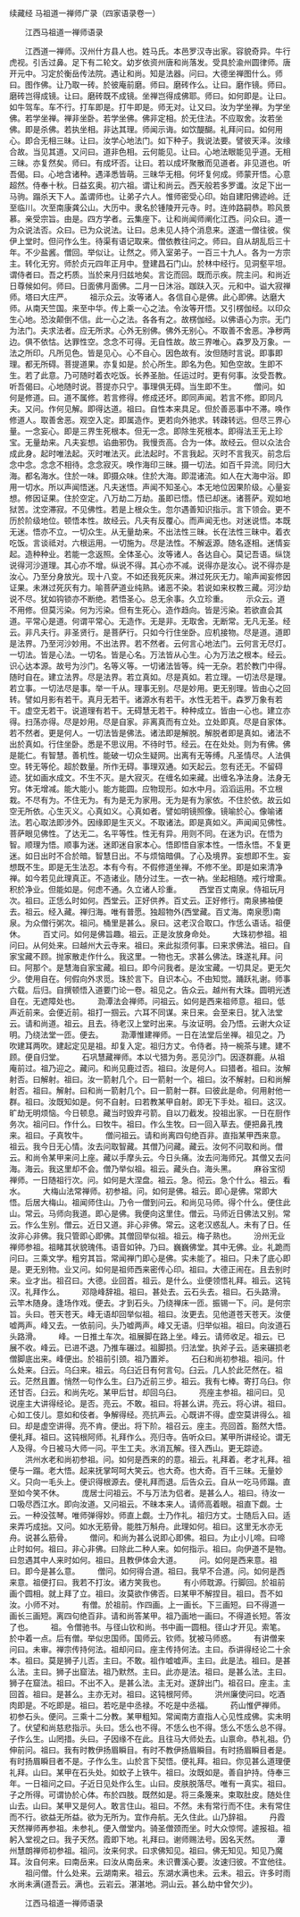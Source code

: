 续藏经   马祖道一禅师广录（四家语录卷一）
　　 

　　江西马祖道一禅师语录

　　江西道一禅师。汉州什方县人也。姓马氏。本邑罗汉寺出家。容貌奇异。牛行虎视。引舌过鼻。足下有二轮文。幼岁依资州唐和尚落发。受具於渝州圆律师。唐开元中。习定於衡岳传法院。遇让和尚。知是法器。问曰。大德坐禅图什么。师曰。图作佛。让乃取一砖。於彼庵前磨。师曰。磨砖作么。让曰。磨作镜。师曰。磨砖岂得成镜。让曰。磨砖既不成镜。坐禅岂得成佛耶。师曰。如何即是。让曰。如牛驾车。车不行。打车即是。打牛即是。师无对。让又曰。汝为学坐禅。为学坐佛。若学坐禅。禅非坐卧。若学坐佛。佛非定相。於无住法。不应取舍。汝若坐佛。即是杀佛。若执坐相。非达其理。师闻示诲。如饮醍醐。礼拜问曰。如何用心。即合无相三昧。让曰。汝学心地法门。如下种子。我说法要。譬彼天泽。汝缘合故。当见其道。又问曰。道非色相。云何能见。让曰。心地法眼能见乎道。无相三昧。亦复然矣。师曰。有成坏否。让曰。若以成坏聚散而见道者。非见道也。听吾偈。曰。心地含诸种。遇泽悉皆萌。三昧华无相。何坏复何成。师蒙开悟。心意超然。侍奉十秋。日益玄奥。初六祖。谓让和尚云。西天般若多罗谶。汝足下出一马驹。蹋杀天下人。盖谓师也。让弟子六人。惟师密受心印。始自建阳佛迹岭。迁至临川。次至南康龚公山。大历中。隶名於锺陵开元寺。时。连帅路嗣恭。聆风景慕。亲受宗旨。由是。四方学者。云集座下。让和尚闻师阐化江西。问众曰。道一为众说法否。众曰。已为众说法。让曰。总未见人持个消息来。遂遣一僧往彼。俟伊上堂时。但问作么生。待渠有语记取来。僧依教往问之。师曰。自从胡乱后三十年。不少盐酱。僧回。举似让。让然之。师入室弟子。一百三十九人。各为一方宗主。转化无穷。师於贞元四年正月中。登建昌石门山。於林中经行。见洞壑平坦。谓侍者曰。吾之朽质。当於来月归兹地矣。言讫而回。既而示疾。院主问。和尚近日尊候如何。师曰。日面佛月面佛。二月一日沐浴。跏趺入灭。元和中。谥大寂禅师。塔曰大庄严。
　　祖示众云。汝等诸人。各信自心是佛。此心即佛。达磨大师。从南天竺国。来至中华。传上乘一心之法。令汝等开悟。又引楞伽经。以印众生心地。恐汝颠倒不信。此一心之法。各各有之。故楞伽经。以佛语心为宗。无门为法门。夫求法者。应无所求。心外无别佛。佛外无别心。不取善不舍恶。净秽两边。俱不依怙。达罪性空。念念不可得。无自性故。故三界唯心。森罗及万象。一法之所印。凡所见色。皆是见心。心不自心。因色故有。汝但随时言说。即事即理。都无所碍。菩提道果。亦复如是。於心所生。即名为色。知色空故。生即不生。若了此意。乃可随时着衣吃饭。长养圣胎。任运过时。更有何事。汝受吾教。听吾偈曰。心地随时说。菩提亦只宁。事理俱无碍。当生即不生。
　　僧问。如何是修道。曰。道不属修。若言修得。修成还坏。即同声闻。若言不修。即同凡夫。又问。作何见解。即得达道。祖曰。自性本来具足。但於善恶事中不滞。唤作修道人。取善舍恶。观空入定。即属造作。更若向外驰求。转疎转远。但尽三界心量。一念妄心。即是三界生死根本。但无一念。即除生死根本。即得法王无上珍宝。无量劫来。凡夫妄想。谄曲邪伪。我慢贡高。合为一体。故经云。但以众法合成此身。起时唯法起。灭时唯法灭。此法起时。不言我起。灭时不言我灭。前念后念中念。念念不相待。念念寂灭。唤作海印三昧。摄一切法。如百千异流。同归大海。都名海水。住於一味。即摄众味。住於大海。即混诸流。如人在大海中浴。即用一切水。所以声闻悟迷。凡夫迷悟。声闻不知圣心。本无地位因果阶级。心量妄想。修因证果。住於空定。八万劫二万劫。虽即已悟。悟已却迷。诸菩萨。观如地狱苦。沈空滞寂。不见佛性。若是上根众生。忽尔遇善知识指示。言下领会。更不历於阶级地位。顿悟本性。故经云。凡夫有反覆心。而声闻无也。对迷说悟。本既无迷。悟亦不立。一切众生。从无量劫来。不出法性三昧。长在法性三昧中。着衣吃饭。言谈祗对。六根运用。一切施为。尽是法性。不解返源。随名逐相。迷情妄起。造种种业。若能一念返照。全体圣心。汝等诸人。各达自心。莫记吾语。纵饶说得河沙道理。其心亦不增。纵说不得。其心亦不减。说得亦是汝心。说不得亦是汝心。乃至分身放光。现十八变。不如还我死灰来。淋过死灰无力。喻声闻妄修因证果。未淋过死灰有力。喻菩萨道业纯熟。诸恶不染。若说如来权教三藏。河沙劫说不尽。犹如钩锁亦不断绝。若悟圣心。总无余事。久立珍重。
　　示众云。道不用修。但莫污染。何为污染。但有生死心。造作趋向。皆是污染。若欲直会其道。平常心是道。何谓平常心。无造作。无是非。无取舍。无断常。无凡无圣。经云。非凡夫行。非圣贤行。是菩萨行。只如今行住坐卧。应机接物。尽是道。道即是法界。乃至河沙妙用。不出法界。若不然者。云何言心地法门。云何言无尽灯。一切法。皆是心法。一切名。皆是心名。万法皆从心生。心为万法之根本。经云。识心达本源。故号为沙门。名等义等。一切诸法皆等。纯一无杂。若於教门中得。随时自在。建立法界。尽是法界。若立真如。尽是真如。若立理。一切法尽是理。若立事。一切法尽是事。举一千从。理事无别。尽是妙用。更无别理。皆由心之回转。譬如月影有若干。真月无若干。诸源水有若干。水性无若干。森罗万象有若干。虚空无若干。说道理有若干。无碍慧无若干。种种成立。皆由一心也。建立亦得。扫荡亦得。尽是妙用。尽是自家。非离真而有立处。立处即真。尽是自家体。若不然者。更是何人。一切法皆是佛法。诸法即是解脱。解脱者即是真如。诸法不出於真如。行住坐卧。悉是不思议用。不待时节。经云。在在处处。则为有佛。佛是能仁。有智慧。善机性。能破一切众生疑网。出离有无等缚。凡圣情尽。人法俱空。转无等伦。超於数量。所作无碍。事理双通。如天起云。忽有还无。不留碍迹。犹如画水成文。不生不灭。是大寂灭。在缠名如来藏。出缠名净法身。法身无穷。体无增减。能大能小。能方能圆。应物现形。如水中月。滔滔运用。不立根栽。不尽有为。不住无为。有为是无为家用。无为是有为家依。不住於依。故云如空无所依。心生灭义。心真如义。心真如者。譬如明镜照像。镜喻於心。像喻诸法。若心取法即涉外。因缘即是生灭义。不取诸法。即是真如义。声闻闻见佛性。菩萨眼见佛性。了达无二。名平等性。性无有异。用则不同。在迷为识。在悟为智。顺理为悟。顺事为迷。迷即迷自家本心。悟即悟自家本性。一悟永悟。不复更迷。如日出时不合於暗。智慧日出。不与烦恼暗俱。了心及境界。妄想即不生。妄想既不生。即是无生法忍。本有今有。不假修道坐禅。不修不坐。即是如来清净禅。如今若见此理真正。不造诸业。随分过生。一衣一衲。坐起相随。戒行增熏。积於净业。但能如是。何虑不通。久立诸人珍重。
　　西堂百丈南泉。侍祖玩月次。祖曰。正恁么时如何。西堂云。正好供养。百丈云。正好修行。南泉拂袖便去。祖云。经入藏。禅归海。唯有普愿。独超物外(西堂藏。百丈海。南泉愿)南泉。为众僧行粥次。祖问。桶里是甚么。泉曰。这老汉合取口。作恁么语话。祖便休。
　　百丈问。如何是佛旨趣。祖云。正是汝放身命处。
　　大珠初参祖。祖问曰。从何处来。曰越州大云寺来。祖曰。来此拟须何事。曰来求佛法。祖曰。自家宝藏不顾。抛家散走作什么。我这里。一物也无。求甚么佛法。珠遂礼拜。问曰。阿那个。是慧海自家宝藏。祖曰。即今问我者。是汝宝藏。一切具足。更无欠少。使用自在。何假向外求觅。珠於言下。自识本心。不由知觉。踊跃礼谢。师事六载。后归。自撰顿悟入道要门论一卷。祖见之。告众云。越州有大珠。圆明光透自在。无遮障处也。
　　泐潭法会禅师。问祖云。如何是西来祖师意。祖曰。低声近前来。会便近前。祖打一掴云。六耳不同谋。来日来。会至来日。犹入法堂云。请和尚道。祖云。且去。待老汉上堂时出来。与汝证明。会乃悟。云谢大众证明。乃绕法堂一匝。便去。
　　泐潭惟建禅师。一日在法堂后坐禅。祖见之。乃吹建耳两吹。建起定见是祖。却复入定。祖归方丈。令侍者。持一椀茶与建。建不顾。便自归堂。
　　石巩慧藏禅师。本以弋猎为务。恶见沙门。因逐群鹿。从祖庵前过。祖乃迎之。藏问。和尚见鹿过否。祖曰。汝是何人。曰猎者。祖曰。汝解射否。曰解射。祖曰。汝一箭射几个。曰一箭射一个。祖曰。汝不解射。曰和尚解射否。祖曰。解射。曰和尚一箭射几个。曰一箭射一群。曰彼此是命。何用射他一群。祖曰。汝既知如是。何不自射。曰若教某甲自射。即无下手处。祖曰。这汉。旷劫无明烦恼。今日顿息。藏当时毁弃弓箭。自以刀截发。投祖出家。一日在厨作务次。祖问曰。作什么。曰牧牛。祖曰。作么生牧。曰一回入草去。便把鼻孔拽来。祖曰。子真牧牛。
　　僧问祖云。请和尚离四句绝百非。直指某甲西来意。祖云。我今日无心情。汝去问取智藏。其僧乃问藏。藏云。汝何不问取和尚。僧云。和尚令某甲来问上座。藏以手摩头云。今日头痛。汝去问海师兄。其僧又去问海。海云。我这里却不会。僧乃举似祖。祖云。藏头白。海头黑。
　　麻谷宝彻禅师。一日随祖行次。问。如何是大涅盘。祖云。急。彻云。急个什么。祖云。看水。
　　大梅山法常禅师。初参祖。问。如何是佛。祖云。即心是佛。常即大悟。后居大梅山。祖闻师住山。乃令一僧到问云。和尚见马师。得个什么。便住此山。常云。马师向我道。即心是佛。我便向这里住。僧云。马师近日佛法又别。常云。作么生别。僧云。近日又道。非心非佛。常云。这老汉惑乱人。未有了日。任汝非心非佛。我只管即心即佛。其僧回举似祖。祖云。梅子熟也。
　　汾州无业禅师参祖。祖睹其状貌瑰伟。语音如钟。乃曰。巍巍佛堂。其中无佛。业。礼跪而问曰。三乘文学。粗穷其旨。常闻禅门即心是佛。实未能了。祖曰。只未了底心即是。更无别物。业又问。如何是祖师西来密传心印。祖曰。大德正闹在。且去别时来。业才出。祖召曰。大德。业回首。祖云。是什么。业便领悟礼拜。祖云。这钝汉。礼拜作么。
　　邓隐峰辞祖。祖曰。甚处去。云石头去。祖曰。石头路滑。云竿木随身。逢场作戏。便去。才到石头。乃绕禅床一匝。振锡一下。问。是何宗旨。头曰。苍天苍天。峰无语却回举似祖。祖曰。汝更去。见他道苍天苍天。汝便嘘两声。峰又去。一依前问。头乃嘘两声。峰又无语。归举似祖。祖曰。向汝道石头路滑。
　　峰。一日推土车次。祖展脚在路上坐。峰云。请师收足。祖云。已展不收。峰云。已进不退。乃推车碾过。祖脚损。归法堂。执斧子云。适来碾损老僧脚底出来。峰便出。於祖前引颈。祖乃置斧。
　　石臼和尚初参祖。祖问。什么处来。臼云。乌臼来。祖云。乌臼近日有何言句。臼云。几人於此茫然在。祖云。茫然且置。悄然一句作么生。臼乃近前三步。祖云。我有七棒。寄打乌臼。你还甘否。臼云。和尚先吃。某甲后甘。却回乌臼。
　　亮座主参祖。祖问曰。见说座主大讲得经论。是否。亮云。不敢。祖曰。将甚么讲。亮云。将心讲。祖曰。心如工伎儿。意如和伎者。争解得经。亮抗声云。心既讲不得。虚空莫讲得么。祖曰。却是虚空讲得。亮不肯。便出。将下阶。祖召云。座主。亮回首。豁然大悟。便礼拜。祖曰。这钝根阿师。礼拜作么。亮归寺。告听众曰。某甲所讲经论。谓无人及得。今日被马大师一问。平生工夫。氷消瓦解。径入西山。更无踪迹。
　　洪州水老和尚初参祖。问。如何是西来的的意。祖云。礼拜着。老才礼拜。祖便与一蹋。老大悟。起来抚掌呵呵大笑云。也大奇。也大奇。百千三昧。无量妙义。只向一毛头上。便识得根源去。便礼拜而退。后告众云。自从一吃马师蹋。直至如今笑不休。
　　庞居士问祖云。不与万法为侣者。是甚么人。祖曰。待汝一口吸尽西江水。即向汝道。又问祖云。不昧本来人。请师高着眼。祖直下觑。士云。一种没弦琴。唯师弹得妙。师直上觑。士乃作礼。祖归方丈。士随后入曰。适来弄巧成拙。又问。如水无筋骨。能胜万斛舟。此理如何。祖曰。这里无水亦无舟。说甚么筋骨。
　　僧问。和尚为甚么说即心即佛。祖曰。为止小儿啼。曰啼止时如何。祖曰。非心非佛。曰除此二种人来。如何指示。祖曰。向伊道不是物。曰忽遇其中人来时如何。祖曰。且教伊体会大道。
　　问。如何是西来意。祖曰。即今是甚么意。
　　僧问。如何得合道。祖曰。我早不合道。问。如何是西来意。祖便打曰。我若不打汝。诸方笑我也。
　　有小师耽源。行脚回。於祖前画个圆相。就上拜了立。祖曰。汝莫欲作佛否。曰某甲不解捏目。祖曰。吾不如汝。小师不对。
　　有僧。於祖前。作四画。上一画长。下三画短。曰不得道一画长三画短。离四句绝百非。请和尚答某甲。祖乃画地一画曰。不得道长短。答汝了也。
　　祖。令僧驰书。与径山钦和尚。书中画一圆相。径山才开见。索笔。於中着一点。后有僧。举似忠国师。国师云。钦师。犹被马师惑。
　　有讲僧来问曰。未审。禅宗传持何法。祖却问曰。座主传持何法。主曰。忝讲得经论二十余本。祖曰。莫是狮子儿否。主曰。不敢。祖作嘘嘘声。主曰。此是法。祖曰。是甚么法。主曰。狮子出窟法。祖乃默然。主曰。此亦是法。祖曰。是甚么法。主曰。狮子在窟法。祖曰。不出不入。是甚么法。主无对。遂辞出门。祖召曰。座主。主回首。祖曰。是甚么。主亦无对。祖曰。这钝根阿师。
　　洪州廉使问曰。吃酒肉即是。不吃即是。祖曰。若吃是中丞禄。不吃是中丞福。
　　药山惟俨禅师。初参石头。便问。三乘十二分教。某甲粗知。常闻南方直指人心见性成佛。实未明了。伏望和尚慈悲指示。头曰。恁么也不得。不恁么也不得。恁么不恁么总不得。子作么生。山罔措。头曰。子因缘不在此。且往马大师处去。山禀命。恭礼祖。仍伸前问。祖曰。我有时教伊扬眉瞬目。有时不教伊扬眉瞬目。有时扬眉瞬目者是。有时扬眉瞬目者不是。子作么生。山於言下契悟。便礼拜。祖曰。你见甚么道理便礼拜。山曰。某甲在石头处。如蚊子上铁牛。祖曰。汝既如是。善自护持。侍奉三年。一日祖问之曰。子近日见处作么生。山曰。皮肤脱落尽。唯有一真实。祖曰。子之所得。可谓协於心体。布於四肢。既然如是。将三条篾来。束取肚皮。随处住山去。山曰。某甲又是何人。敢言住山。祖曰。不然。未有常行而不住。未有常住而不行。欲益无所益。欲为无所为。宜作舟航。无久住此。山乃辞祖。
　　丹霞天然禅师再参祖。未参礼。便入僧堂内。骑圣僧颈而坐。时大众惊愕。遽报祖。祖躬入堂视之曰。我子天然。霞即下地。礼拜曰。谢师赐法号。因名天然。
　　潭州慧朗禅师初参祖。祖问。汝来何求。曰求佛知见。祖曰。佛无知见。知见乃魔耳。汝自何来。曰南岳来。曰汝从南岳来。未识曹溪心要。汝速归彼。不宜他往。
　　祖问僧。什么处来。云湖南来。祖云。东湖水满也未。云未。祖云。许多时雨水尚未满(道吾云。满也。云岩云。湛湛地。洞山云。甚么劫中曾欠少)。

　　江西马祖道一禅师语录

